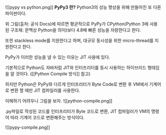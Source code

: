 ![[pypy vs python.png]]
**PyPy3 란?**
Python3의 성능 향상을 위해 만들어진 또 다른 파이썬이다.

위 그림(출처: 공식 Docs)에 따르면 평균적으로 PyPy가
CPython(Python 3에 사용된 구조체: 문맥상 Python을 의미)보다 4.8배 빠른 성능을 자랑한다고 한다.

또한 stackless mode를 지원한다고 하며, 대규모 동시성을 위한 micro-thread를 지원한다고 한다.

PyPy가 이러한 성능을 낼 수 있는 이유는 JIT 사용에 있다.

기본적으로 Python도 자바처럼 JIT와 인터프리터를 동시 사용하는 하이브리드 형태임을 알 것이다.
([[Python Compile 방식]] 참고)

하지만 Python은 PyPy와 다르게 인터프리터가 Byte Code로 변환 후 
VM에서 기계어로 변환 할 때만 JIT 컴파일러를 사용한다.

이해하기 어려우니 그림을 보자.
![[python-compile.png]]

.py파일로 작성된 코드를 인터프리터가 Byte 코드로 변환, 
JIT 컴파일러가 VM의 명령어 따라 기계어 코드로 변환해주는 방식이다.

![[pypy-compile.png]]

